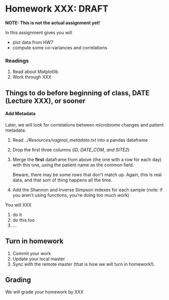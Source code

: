 # Homework XXX: ****DRAFT**** 

**NOTE: This is not the actual assignment yet!**

In this assignment gives you will 

* plot data from HW7
* compute some co-variances and correlations

### Readings
1. Read about Matplotlib
2. Work through XXX

## Things to do before beginning of class, **DATE (Lecture XXX)**, or sooner
#### Add Metadata ####
Later, we will look for correlations between microbiome changes and patient metadata.

1. Read *../Resources/vaginal_metadata.txt* into a pandas dataframe 
2. Drop the first three columns (*ID, DATE_COM, and SITE2*)
3. Merge the **first** dataframe from above (the one with a row for each day) with this one, using the patient name as the common field.

	Beware, there may be some rows that don't match up. Again, this is real data, and that sort of thing happens all the time.

4. Add the Shannon and Inverse Simpson indexes for each sample (note: if you aren't using functions, you're doing too much work)


You will XXX

1. do it
2. do this too
3. ...
## Turn in homework

1. Commit your work
2. Update your local master
3. Sync with the remote master (that is how we will turn in homework!).

## Grading
We will grade your homework by XXX
